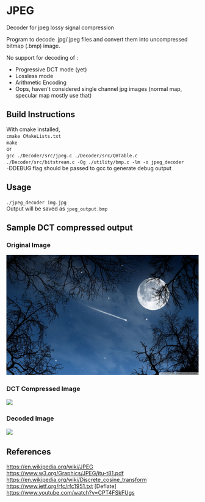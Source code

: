 # JPEG
Decoder for jpeg lossy signal compression <br>

Program to decode .jpg/.jpeg files and convert them into uncompressed bitmap (.bmp) image. 

No support for decoding of : 
- Progressive DCT mode (yet) 
- Lossless mode 
- Arithmetic Encoding 
- Oops, haven't considered single channel jpg images (normal map, specular map mostly use that)

## Build Instructions 

With cmake installed, <br>
`cmake CMakeLists.txt` <br>
`make`<br>
or <br>
`gcc ./Decoder/src/jpeg.c ./Decoder/src/QHTable.c ./Decoder/src/bitstream.c -Og ./utility/bmp.c -lm -o jpeg_decoder` 
<br>-DDEBUG flag should be passed to gcc to generate debug output 

## Usage
`./jpeg_decoder img.jpg`<br>
Output will be saved as `jpeg_output.bmp`

## Sample DCT compressed output
### Original Image
<p align="left">
  <img src="./test/star2.jpg">

### DCT Compressed Image
<p align="left">
  <img src="./test/dct_output.bmp">
  
### Decoded Image 
<p align="left"> 
  <img src="./test/reconstructed.bmp">
  
## References 
https://en.wikipedia.org/wiki/JPEG <br>
https://www.w3.org/Graphics/JPEG/itu-t81.pdf <br>
https://en.wikipedia.org/wiki/Discrete_cosine_transform<br>
https://www.ietf.org/rfc/rfc1951.txt [Deflate]<br>
https://www.youtube.com/watch?v=CPT4FSkFUgs
